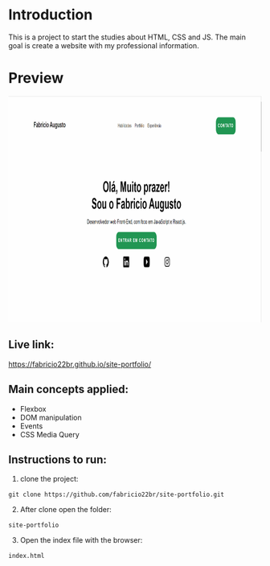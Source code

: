 # Introduction

This is a project to start the studies about HTML, CSS and JS.
The main goal is create a website with my professional information.

# Preview

<img src="https://github.com/fabricio22br/site-portfolio/blob/master/preview.png" height="450"/>

## Live link:

https://fabricio22br.github.io/site-portfolio/

## Main concepts applied:

- Flexbox
- DOM manipulation
- Events
- CSS Media Query

## Instructions to run:

1. clone the project:

```
git clone https://github.com/fabricio22br/site-portfolio.git

```

2. After clone open the folder:

```
site-portfolio
```

3. Open the index file with the browser:

```
index.html
```
